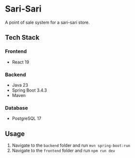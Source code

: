 # Sari-Sari
A point of sale system for a sari-sari store.

## Tech Stack
### Frontend
- React 19

### Backend
- Java 23
- Spring Boot 3.4.3
- Maven

### Database
- PostgreSQL 17

## Usage
1. Navigate to the `backend` folder and run `mvn spring-boot:run`
2. Navigate to the `frontend` folder and run `npm run dev`